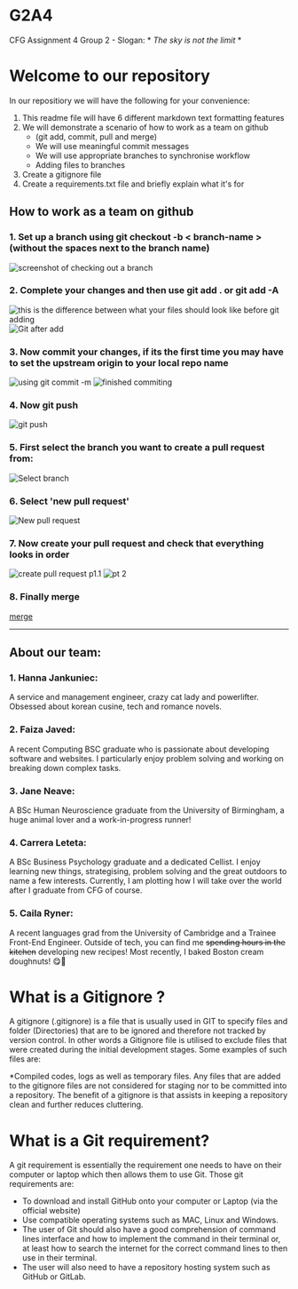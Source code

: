 # G2A4

CFG Assignment 4
Group 2 -
Slogan: \* _The sky is not the limit_ \*

# Welcome to our repository

In our repositiory we will have the following for your convenience:

1. This readme file will have 6 different markdown text formatting features
2. We will demonstrate a scenario of how to work as a team on github
   - (git add, commit, pull and merge)
   - We will use meaningful commit messages
   - We will use appropriate branches to synchronise workflow
   - Adding files to branches
3. Create a gitignore file
4. Create a requirements.txt file and briefly explain what it's for

## **How to work as a team on github**

### 1. Set up a branch using **git checkout -b < branch-name >** (without the spaces next to the branch name)

![screenshot of checking out a branch](/workflowImages/git%20branch.png)

### 2. Complete your changes and then use **git add . or git add -A**

![this is the difference between what your files should look like before git adding](/workflowImages/git%20before%20add.png)
![Git after add](/workflowImages/git%20after%20add.png)

### 3. Now **commit your changes**, if its the first time you may have to set the upstream origin to your local repo name

![using git commit -m](/workflowImages/git%20add%20git%20commit.png)
![finished commiting](/workflowImages/git%20commited.png)

### 4. Now **git push**

![git push](/workflowImages/git%20push%20origin%20.png)

### 5. First **select the branch** you want to create a pull request from:

![Select branch](/workflowImages/Select%20branch.png)

### 6. Select **'new pull request'**

![New pull request](/workflowImages/New%20pull%20request.png)

### 7. Now **create your pull request** and check that everything looks in order

![create pull request p1.1](/workflowImages/Create%20request.png)
![pt 2](/workflowImages/Create%20request%202.png)

### 8. Finally **merge**

[merge](/workflowImages/Merge%20.png)

---

## About our team:

### 1. Hanna Jankuniec:

A service and management engineer, crazy cat lady and powerlifter. Obsessed about korean cusine, tech and romance novels.

### 2. Faiza Javed:

A recent Computing BSC graduate who is passionate about developing software and websites. I particularly enjoy problem solving and working on breaking down complex tasks.

### 3. Jane Neave:

A BSc Human Neuroscience graduate from the University of Birmingham, a huge animal lover and a work-in-progress runner!

### 4. Carrera Leteta:

A BSc Business Psychology graduate and a dedicated Cellist. I enjoy learning new things, strategising, problem solving and the great outdoors to name a few interests. Currently, I am plotting how I will take over the world after I graduate from CFG of course.

### 5. Caila Ryner:

A recent languages grad from the University of Cambridge and a Trainee Front-End Engineer. Outside of tech, you can find me ~~spending hours in the kitchen~~ developing new recipes! Most recently, I baked Boston cream doughnuts! 😋🍩


# What is a Gitignore ?

A gitignore (.gitignore) is a file that is usually used in GIT to specify files and folder (Directories) that are to be ignored and therefore not tracked by version control. In other words a Gitignore file is utilised to exclude files that were created during the initial development stages. Some examples of such files are:

*Compiled codes, logs as well as temporary files. Any files that are added to the gitignore files are not considered for staging nor to be committed into a repository. The benefit of a gitignore is that assists in keeping a repository clean and further reduces cluttering.

# What is a Git requirement?

A git requirement is essentially the requirement one needs to have on their computer or laptop which then allows them to use Git.
Those git requirements are:

* To download and install GitHub onto your computer or Laptop (via the official website)
* Use compatible operating systems such as MAC, Linux and Windows.
* The user of Git should also have a good comprehension of command lines interface and how to implement the command in their terminal or, at least how to search the internet for the correct command lines to then use in their terminal.
* The user will also need to have a repository hosting system such as GitHub or GitLab.
